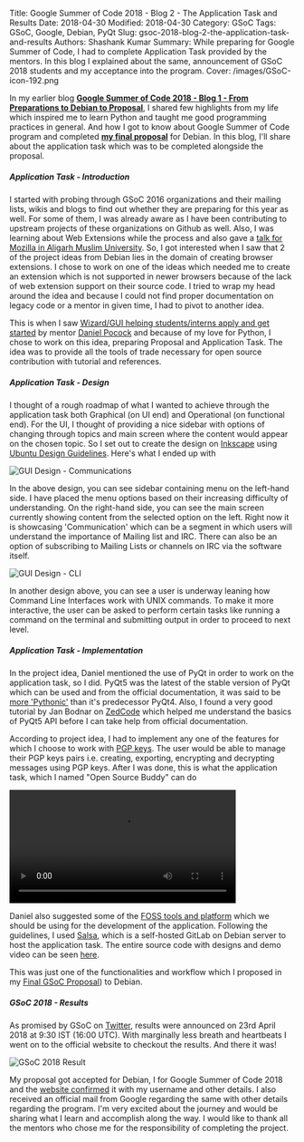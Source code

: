 Title: Google Summer of Code 2018 - Blog 2 - The Application Task and Results
Date: 2018-04-30
Modified: 2018-04-30
Category: GSoC
Tags: GSoC, Google, Debian, PyQt 
Slug: gsoc-2018-blog-2-the-application-task-and-results
Authors: Shashank Kumar
Summary: While preparing for Google Summer of Code, I had to complete Application Task provided by the mentors. In this blog I explained about the same, announcement of GSoC 2018 students and my acceptance into the program.
Cover: /images/GSoC-icon-192.png

In my earlier blog [**Google Summer of Code 2018 - Blog 1 - From Preparations to Debian to Proposal**](https://blog.shanky.xyz/gsoc-2018-blog-1-from-preparations-to-debian-proposal.html), I shared few highlights from my life which inspired me to learn Python and taught me good programming practices in general. And how I got to know about Google Summer of Code program and completed [**my final proposal**](https://blog.shanky.xyz/PDFs/GSoC_2018_proposal_for_Debian7.pdf) for Debian. In this blog, I'll share about the application task which was to be completed alongside the proposal.

##### Application Task - Introduction

I started with probing through GSoC 2016 organizations and their mailing lists, wikis and blogs to find out whether they are preparing for this year as well. For some of them, I was already aware as I have been contributing to upstream projects of these organizations on Github as well. Also, I was learning about Web Extensions while the process and also gave a [talk for Mozilla in Aligarh Muslim University](https://blog.shanky.xyz/mozamu-my-first-visit-to-amu-and-first-talk-for-mozilla.html). So, I got interested when I saw that 2 of the project ideas from Debian lies in the domain of creating browser extensions. I chose to work on one of the ideas which needed me to create an extension which is not supported in newer browsers because of the lack of web extension support on their source code. I tried to wrap my head around the idea and because I could not find proper documentation on legacy code or a mentor in given time, I had to pivot to another idea.

This is when I saw [Wizard/GUI helping students/interns apply and get started](https://wiki.debian.org/SummerOfCode2018/Projects/WizardForStudentsAndNewInterns) by mentor [Daniel Pocock](https://danielpocock.com/) and because of my love for Python, I chose to work on this idea, preparing Proposal and Application Task. The idea was to provide all the tools of trade necessary for open source contribution with tutorial and references.

##### Application Task - Design

I thought of a rough roadmap of what I wanted to achieve through the application task both Graphical (on UI end) and Operational (on functional end). For the UI, I thought of providing a nice sidebar with options of changing through topics and main screen where the content would appear on the chosen topic. So I set out to create the design on [Inkscape](https://inkscape.org/) using [Ubuntu Design Guidelines](https://design.ubuntu.com/). Here's what I ended up with

![GUI Design - Communications]({static}/images/communication.png)

In the above design, you can see sidebar containing menu on the left-hand side. I have placed the menu options based on their increasing difficulty of understanding. On the right-hand side, you can see the main screen currently showing content from the selected option on the left. Right now it is showcasing 'Communication' which can be a segment in which users will understand the importance of Mailing list and IRC. There can also be an option of subscribing to Mailing Lists or channels on IRC via the software itself.

![GUI Design - CLI]({static}/images/cli.png)

In another design above, you can see a user is underway leaning how Command Line Interfaces work with UNIX commands. To make it more interactive, the user can be asked to perform certain tasks like running a command on the terminal and submitting output in order to proceed to next level.

##### Application Task - Implementation

In the project idea, Daniel mentioned the use of PyQt in order to work on the application task, so I did. PyQt5 was the latest of the stable version of PyQt which can be used and from the official documentation, it was said to be [more 'Pythonic'](http://pyqt.sourceforge.net/Docs/PyQt5/pyqt4_differences.html) than it's predecessor PyQt4. Also, I found a very good tutorial by Jan Bodnar on [ZedCode](http://zetcode.com/gui/pyqt5/) which helped me understand the basics of PyQt5 API before I can take help from official documentation.

According to project idea, I had to implement any one of the features for which I choose to work with [PGP keys](https://ssd.eff.org/en/module/introduction-public-key-cryptography-and-pgp). The user would be able to manage their PGP keys pairs i.e. creating, exporting, encrypting and decrypting messages using PGP keys. After I was done, this is what the application task, which I named "Open Source Buddy" can do

<video width="400" controls>
  <source src="https://salsa.debian.org/realslimshanky-guest/Open-Source-Buddy/raw/master/demo.mp4" type="video/mp4">
  Your browser does not support HTML5 video.
</video>

Daniel also suggested some of the [FOSS tools and platform](https://wiki.debian.org/Teams/Outreach/Tools) which we should be using for the development of the application. Following the guidelines, I used [Salsa](https://salsa.debian.org), which is a self-hosted GitLab on Debian server to host the application task. The entire source code with designs and demo video can be seen [here](https://salsa.debian.org/realslimshanky-guest/Open-Source-Buddy).

This was just one of the functionalities and workflow which I proposed in my [Final GSoC Proposal](PDFs/GSoC_2018_proposal_for_Debian7.pdf)) to Debian.

##### GSoC 2018 - Results

As promised by GSoC on [Twitter](https://twitter.com/gsoc/status/978671996266414080), results were announced on 23rd April 2018 at 9:30 IST (16:00 UTC). With marginally less breath and heartbeats I went on to the official website to checkout the results. And there it was!

![GSoC 2018 Result]({static}/images/gsoc2018result.png)

My proposal got accepted for Debian, I for Google Summer of Code 2018 and the [website confirmed](https://summerofcode.withgoogle.com/projects/#5056989357408256) it with my username and other details. I also received an official mail from Google regarding the same with other details regarding the program. I'm very excited about the journey and would be sharing what I learn and accomplish along the way. I would like to thank all the mentors who chose me for the responsibility of completing the project.
